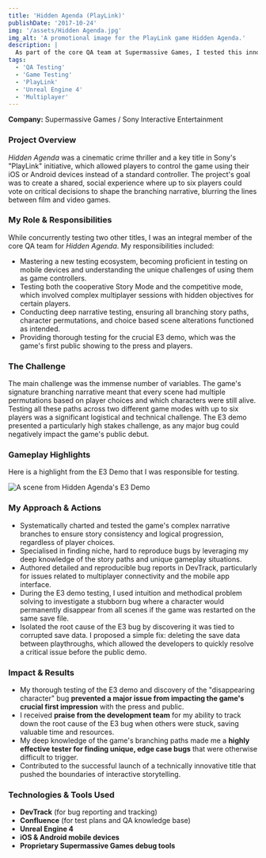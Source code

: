 ```yaml
---
title: 'Hidden Agenda (PlayLink)'
publishDate: '2017-10-24'
img: '/assets/Hidden Agenda.jpg'
img_alt: 'A promotional image for the PlayLink game Hidden Agenda.'
description: |
  As part of the core QA team at Supermassive Games, I tested this innovative PlayLink title where up to six players use their mobile devices to control a branching narrative.
tags:
  - 'QA Testing'
  - 'Game Testing'
  - 'PlayLink'
  - 'Unreal Engine 4'
  - 'Multiplayer'
---
```


**Company:** Supermassive Games / Sony Interactive Entertainment

### Project Overview
*Hidden Agenda* was a cinematic crime thriller and a key title in Sony's "PlayLink" initiative, which allowed players to control the game using their iOS or Android devices instead of a standard controller. The project's goal was to create a shared, social experience where up to six players could vote on critical decisions to shape the branching narrative, blurring the lines between film and video games.

### My Role & Responsibilities
While concurrently testing two other titles, I was an integral member of the core QA team for *Hidden Agenda*. My responsibilities included:
* Mastering a new testing ecosystem, becoming proficient in testing on mobile devices and understanding the unique challenges of using them as game controllers.
* Testing both the cooperative Story Mode and the competitive mode, which involved complex multiplayer sessions with hidden objectives for certain players.
* Conducting deep narrative testing, ensuring all branching story paths, character permutations, and choice based scene alterations functioned as intended.
* Providing thorough testing for the crucial E3 demo, which was the game's first public showing to the press and players.

### The Challenge
The main challenge was the immense number of variables. The game's signature branching narrative meant that every scene had multiple permutations based on player choices and which characters were still alive. Testing all these paths across two different game modes with up to six players was a significant logistical and technical challenge. The E3 demo presented a particularly high stakes challenge, as any major bug could negatively impact the game's public debut.

### Gameplay Highlights

Here is a highlight from the E3 Demo that I was responsible for testing.

<img src="/assets/Hidden_Agenda__highlight.webp" alt="A scene from Hidden Agenda's E3 Demo" class="centered-image" />

### My Approach & Actions
* Systematically charted and tested the game's complex narrative branches to ensure story consistency and logical progression, regardless of player choices.
* Specialised in finding niche, hard to reproduce bugs by leveraging my deep knowledge of the story paths and unique gameplay situations.
* Authored detailed and reproducible bug reports in DevTrack, particularly for issues related to multiplayer connectivity and the mobile app interface.
* During the E3 demo testing, I used intuition and methodical problem solving to investigate a stubborn bug where a character would permanently disappear from all scenes if the game was restarted on the same save file.
* Isolated the root cause of the E3 bug by discovering it was tied to corrupted save data. I proposed a simple fix: deleting the save data between playthroughs, which allowed the developers to quickly resolve a critical issue before the public demo.

### Impact & Results
* My thorough testing of the E3 demo and discovery of the "disappearing character" bug **prevented a major issue from impacting the game's crucial first impression** with the press and public.
* I received **praise from the development team** for my ability to track down the root cause of the E3 bug when others were stuck, saving valuable time and resources.
* My deep knowledge of the game's branching paths made me a **highly effective tester for finding unique, edge case bugs** that were otherwise difficult to trigger.
* Contributed to the successful launch of a technically innovative title that pushed the boundaries of interactive storytelling.

### Technologies & Tools Used
* **DevTrack** (for bug reporting and tracking)
* **Confluence** (for test plans and QA knowledge base)
* **Unreal Engine 4**
* **iOS & Android mobile devices**
* **Proprietary Supermassive Games debug tools**